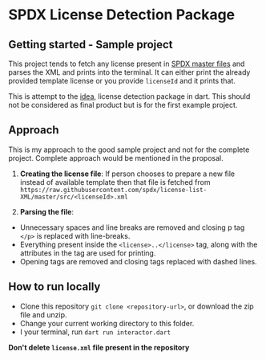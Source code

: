 
# SPDX License Detection Package

## Getting started - Sample project

This project tends to fetch any license present in [SPDX master files][FILES-SRC] and parses the XML and prints into the terminal. It can either print the already provided template license or you provide `licenseId` and it prints that.

This is attempt to the [idea][IDEA-URI], license detection package in dart. This should not be considered as final product but is for the first example project.

  

## Approach

This is my approach to the good sample project and not for the complete project. 
Complete approach would be mentioned in the proposal.

1.  **Creating the license file**:
If person chooses to prepare a new file instead of available template then that file is fetched from `https://raw.githubusercontent.com/spdx/license-list-XML/master/src/<licenseId>.xml`

2.  **Parsing the file**:
* Unnecessary spaces and line breaks are removed and closing p tag `</p>` is replaced with line-breaks.
* Everything present inside the `<license>..</license>` tag, along with the attributes in the tag are used for printing.
* Opening tags are removed and closing tags replaced with dashed lines.



## How to run locally

* Clone this repository `git clone <repository-url>`, or download the zip file and unzip.
* Change your current working directory to this folder.
* I your terminal, run `dart run interactor.dart`

**Don't delete `license.xml` file present in the repository**

  

[IDEA-URI]: https://github.com/dart-lang/sdk/wiki/Dart-GSoC-2021-Project-Ideas#idea-spdx-license-detection-package

[FILES-SRC]: https://github.com/spdx/license-list-XML/tree/master/src
